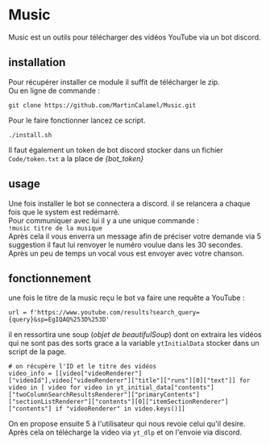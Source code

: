 # Music
Music est un outils pour télécharger des vidéos YouTube via un bot discord.

## installation
Pour récupérer installer ce module il suffit de télécharger le zip.  
Ou en ligne de commande :  
```
git clone https://github.com/MartinCalamel/Music.git
```

Pour le faire fonctionner lancez ce script.
```
./install.sh
``` 

Il faut également un token de bot discord stocker dans un fichier `Code/token.txt` a la place de *{bot_token}*

## usage
Une fois installer le bot se connectera a discord. il se relancera a chaque fois que le system est redémarré.   
Pour communiquer avec lui il y a une unique commande :  
`!music titre de la musique`  
Après cela il vous enverra un message afin de préciser votre demande via 5 suggestion il faut lui renvoyer le numéro voulue dans les 30 secondes.  
Après un peu de temps un vocal vous est envoyer avec votre chanson.

## fonctionnement 
une fois le titre de la music reçu le bot va faire une requête a YouTube :  
```
url = f'https://www.youtube.com/results?search_query={query}&sp=EgIQAQ%253D%253D'
```
il en ressortira une soup (*objet de beautifulSoup*) dont on extraira les vidéos qui ne sont pas des sorts grace a la variable `ytInitialData` stocker dans un script de la page.
```
# on récupère l'ID et le titre des vidéos
video_info = [[video["videoRenderer"]["videoId"],video["videoRenderer"]["title"]["runs"][0]["text"]] for video in [ video for video in yt_initial_data["contents"]["twoColumnSearchResultsRenderer"]["primaryContents"]["sectionListRenderer"]["contents"][0]["itemSectionRenderer"]["contents"] if "videoRenderer" in video.keys()]]
```
On en propose ensuite 5 à l'utilisateur qui nous revoie celui qu'il desire.  
Après cela on télécharge la video via `yt_dlp` et on l'envoie via discord.